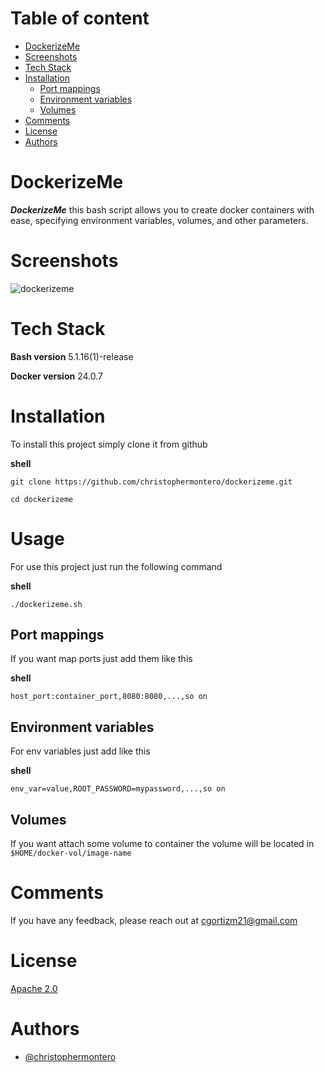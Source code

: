 
# Table of content

- [DockerizeMe](#dockerizeme)
- [Screenshots](#screenshots)
- [Tech Stack](#tech-stack)
- [Installation](#installation)
  - [Port mappings](#port-mappings)
  - [Environment variables](#environment-variables)
  - [Volumes](#volumes)
- [Comments](#comments)
- [License](#license)
- [Authors](#authors)

# DockerizeMe

**_DockerizeMe_** this bash script allows you to create docker containers with ease, specifying environment variables, volumes, and other parameters.
  
# Screenshots

![dockerizeme](./assets/dockerizeme.jpg)

# Tech Stack

**Bash version** 5.1.16(1)-release

**Docker version** 24.0.7

# Installation

To install this project simply clone it from github

**shell**

```
git clone https://github.com/christophermontero/dockerizeme.git
```

```
cd dockerizeme
```

# Usage

For use this project just run the following command

**shell**

```
./dockerizeme.sh
```

## Port mappings

If you want map ports just add them like this

**shell**

```
host_port:container_port,8080:8080,...,so on
```

## Environment variables

For env variables just add like this

**shell**

```
env_var=value,ROOT_PASSWORD=mypassword,...,so on
```

## Volumes

If you want attach some volume to container the volume will be located in `$HOME/docker-vol/image-name`

# Comments

If you have any feedback, please reach out at cgortizm21@gmail.com

# License

[Apache 2.0](https://www.apache.org/licenses/LICENSE-2.0)

# Authors

- [@christophermontero](https://github.com/christophermontero)

